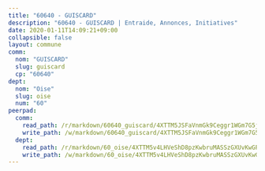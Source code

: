 ```yaml
---
title: "60640 - GUISCARD"
description: "60640 - GUISCARD | Entraide, Annonces, Initiatives"
date: 2020-01-11T14:09:21+09:00
collapsible: false
layout: commune
comm:
  nom: "GUISCARD"
  slug: guiscard
  cp: "60640"
dept:
  nom: "Oise"
  slug: oise
  num: "60"
peerpad:
  comm:
    read_path: /r/markdown/60640_guiscard/4XTTM5JSFaVnmGk9Ceggr1WGm7G5jp3i3H5SkeTzSJfGpPAs3
    write_path: /w/markdown/60640_guiscard/4XTTM5JSFaVnmGk9Ceggr1WGm7G5jp3i3H5SkeTzSJfGpPAs3-K3TgUiLXVWTCdRD89GDomvcN9wyCjhTMf3DYPP3nDQzTQxA1ah2GjW3LZAxTrsJTJHcZ49rVwMf9ZesAqkAbrRBnKCRi7wUp4Ehx2uvpLqURGMptNPYrSm9JyMELfACVyTZGDekR
  dept:
    read_path: /r/markdown/60_oise/4XTTM5v4LHVeShD8pzKwbruMASSzGXUvKwGPyPNR6Aq6aruGY
    write_path: /w/markdown/60_oise/4XTTM5v4LHVeShD8pzKwbruMASSzGXUvKwGPyPNR6Aq6aruGY-K3TgTfEPmBuMGxs3WizC7aafmuSUvuvwsE7nM986pS4fEczEhokrfL1mXNtU722XatpEcDhfhLf5xd24JkCKBD4DcQHeF5CYjEkAVzDN3PuQerZfYGZ5zy2XFcJNh2Z1pYjLoQTn
---
```


